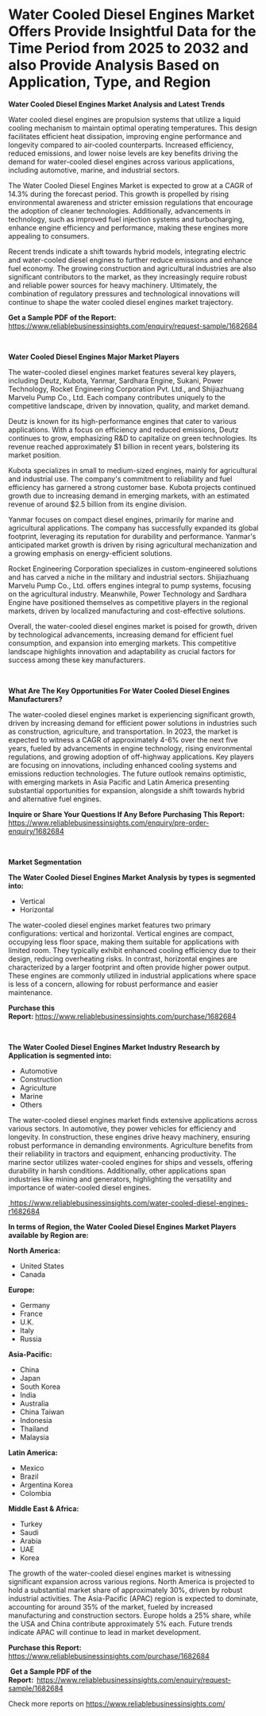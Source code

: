 <p><h1>Water Cooled Diesel Engines Market Offers Provide Insightful Data for the Time Period from 2025 to 2032 and also Provide Analysis Based on Application, Type, and Region</h1></p><p><strong>Water Cooled Diesel Engines Market Analysis and Latest Trends</strong></p>
<p><p>Water cooled diesel engines are propulsion systems that utilize a liquid cooling mechanism to maintain optimal operating temperatures. This design facilitates efficient heat dissipation, improving engine performance and longevity compared to air-cooled counterparts. Increased efficiency, reduced emissions, and lower noise levels are key benefits driving the demand for water-cooled diesel engines across various applications, including automotive, marine, and industrial sectors.</p><p>The Water Cooled Diesel Engines Market is expected to grow at a CAGR of 14.3% during the forecast period. This growth is propelled by rising environmental awareness and stricter emission regulations that encourage the adoption of cleaner technologies. Additionally, advancements in technology, such as improved fuel injection systems and turbocharging, enhance engine efficiency and performance, making these engines more appealing to consumers.</p><p>Recent trends indicate a shift towards hybrid models, integrating electric and water-cooled diesel engines to further reduce emissions and enhance fuel economy. The growing construction and agricultural industries are also significant contributors to the market, as they increasingly require robust and reliable power sources for heavy machinery. Ultimately, the combination of regulatory pressures and technological innovations will continue to shape the water cooled diesel engines market trajectory.</p></p>
<p><strong>Get a Sample PDF of the Report:&nbsp;</strong> <a href="https://www.reliablebusinessinsights.com/enquiry/request-sample/1682684?utm_campaign=2379&utm_medium=2&utm_source=Github&utm_content=ia&utm_term=20022025&utm_id=water-cooled-diesel-engines">https://www.reliablebusinessinsights.com/enquiry/request-sample/1682684</a></p>
<p>&nbsp;</p>
<p><strong>Water Cooled Diesel Engines Major Market Players</strong></p>
<p><p>The water-cooled diesel engines market features several key players, including Deutz, Kubota, Yanmar, Sardhara Engine, Sukani, Power Technology, Rocket Engineering Corporation Pvt. Ltd., and Shijiazhuang Marvelu Pump Co., Ltd. Each company contributes uniquely to the competitive landscape, driven by innovation, quality, and market demand.</p><p>Deutz is known for its high-performance engines that cater to various applications. With a focus on efficiency and reduced emissions, Deutz continues to grow, emphasizing R&D to capitalize on green technologies. Its revenue reached approximately $1 billion in recent years, bolstering its market position.</p><p>Kubota specializes in small to medium-sized engines, mainly for agricultural and industrial use. The company's commitment to reliability and fuel efficiency has garnered a strong customer base. Kubota projects continued growth due to increasing demand in emerging markets, with an estimated revenue of around $2.5 billion from its engine division.</p><p>Yanmar focuses on compact diesel engines, primarily for marine and agricultural applications. The company has successfully expanded its global footprint, leveraging its reputation for durability and performance. Yanmar's anticipated market growth is driven by rising agricultural mechanization and a growing emphasis on energy-efficient solutions.</p><p>Rocket Engineering Corporation specializes in custom-engineered solutions and has carved a niche in the military and industrial sectors. Shijiazhuang Marvelu Pump Co., Ltd. offers engines integral to pump systems, focusing on the agricultural industry. Meanwhile, Power Technology and Sardhara Engine have positioned themselves as competitive players in the regional markets, driven by localized manufacturing and cost-effective solutions.</p><p>Overall, the water-cooled diesel engines market is poised for growth, driven by technological advancements, increasing demand for efficient fuel consumption, and expansion into emerging markets. This competitive landscape highlights innovation and adaptability as crucial factors for success among these key manufacturers.</p></p>
<p>&nbsp;</p>
<p><strong>What Are The Key Opportunities For Water Cooled Diesel Engines Manufacturers?</strong></p>
<p><p>The water-cooled diesel engines market is experiencing significant growth, driven by increasing demand for efficient power solutions in industries such as construction, agriculture, and transportation. In 2023, the market is expected to witness a CAGR of approximately 4-6% over the next five years, fueled by advancements in engine technology, rising environmental regulations, and growing adoption of off-highway applications. Key players are focusing on innovations, including enhanced cooling systems and emissions reduction technologies. The future outlook remains optimistic, with emerging markets in Asia Pacific and Latin America presenting substantial opportunities for expansion, alongside a shift towards hybrid and alternative fuel engines.</p></p>
<p><strong>Inquire or Share Your Questions If Any Before Purchasing This Report:</strong> <a href="https://www.reliablebusinessinsights.com/enquiry/pre-order-enquiry/1682684?utm_campaign=2379&utm_medium=2&utm_source=Github&utm_content=ia&utm_term=20022025&utm_id=water-cooled-diesel-engines">https://www.reliablebusinessinsights.com/enquiry/pre-order-enquiry/1682684</a></p>
<p>&nbsp;</p>
<p><strong>Market Segmentation</strong></p>
<p><strong>The Water Cooled Diesel Engines Market Analysis by types is segmented into:</strong></p>
<p><ul><li>Vertical</li><li>Horizontal</li></ul></p>
<p><p>The water-cooled diesel engines market features two primary configurations: vertical and horizontal. Vertical engines are compact, occupying less floor space, making them suitable for applications with limited room. They typically exhibit enhanced cooling efficiency due to their design, reducing overheating risks. In contrast, horizontal engines are characterized by a larger footprint and often provide higher power output. These engines are commonly utilized in industrial applications where space is less of a concern, allowing for robust performance and easier maintenance.</p></p>
<p><strong>Purchase this Report:&nbsp;</strong><a href="https://www.reliablebusinessinsights.com/purchase/1682684?utm_campaign=2379&utm_medium=2&utm_source=Github&utm_content=ia&utm_term=20022025&utm_id=water-cooled-diesel-engines">https://www.reliablebusinessinsights.com/purchase/1682684</a></p>
<p>&nbsp;</p>
<p><strong>The Water Cooled Diesel Engines Market Industry Research by Application is segmented into:</strong></p>
<p><ul><li>Automotive</li><li>Construction</li><li>Agriculture</li><li>Marine</li><li>Others</li></ul></p>
<p><p>The water-cooled diesel engines market finds extensive applications across various sectors. In automotive, they power vehicles for efficiency and longevity. In construction, these engines drive heavy machinery, ensuring robust performance in demanding environments. Agriculture benefits from their reliability in tractors and equipment, enhancing productivity. The marine sector utilizes water-cooled engines for ships and vessels, offering durability in harsh conditions. Additionally, other applications span industries like mining and generators, highlighting the versatility and importance of water-cooled diesel engines.</p></p>
<p><a href="https://www.reliablebusinessinsights.com/water-cooled-diesel-engines-r1682684?utm_campaign=2379&utm_medium=2&utm_source=Github&utm_content=ia&utm_term=20022025&utm_id=water-cooled-diesel-engines">&nbsp;https://www.reliablebusinessinsights.com/water-cooled-diesel-engines-r1682684</a></p>
<p><strong>In terms of Region, the Water Cooled Diesel Engines Market Players available by Region are:</strong></p>
<p>
    <p> <strong> North America: </strong>
        <ul>
            <li>United States</li>
            <li>Canada</li>
        </ul>
        </p> 
    <p> <strong> Europe: </strong>
        <ul>
            <li>Germany</li>
            <li>France</li>
            <li>U.K.</li>
            <li>Italy</li>
            <li>Russia</li>
        </ul>
        </p> 
    <p> <strong> Asia-Pacific: </strong>
        <ul>
            <li>China</li>
            <li>Japan</li>
            <li>South Korea</li>
            <li>India</li>
            <li>Australia</li>
            <li>China Taiwan</li>
            <li>Indonesia</li>
            <li>Thailand</li>
            <li>Malaysia</li>
        </ul>
        </p> 
    <p> <strong> Latin America: </strong>
        <ul>
            <li>Mexico</li>
            <li>Brazil</li>
            <li>Argentina Korea</li>
            <li>Colombia</li>
        </ul>
        </p> 
    <p> <strong> Middle East & Africa: </strong>
        <ul>
            <li>Turkey</li>
            <li>Saudi</li>
            <li>Arabia</li>
            <li>UAE</li>
            <li>Korea</li>
        </ul>
    </p>
    </p>
<p><p>The growth of the water-cooled diesel engines market is witnessing significant expansion across various regions. North America is projected to hold a substantial market share of approximately 30%, driven by robust industrial activities. The Asia-Pacific (APAC) region is expected to dominate, accounting for around 35% of the market, fueled by increased manufacturing and construction sectors. Europe holds a 25% share, while the USA and China contribute approximately 5% each. Future trends indicate APAC will continue to lead in market development.</p></p>
<p><strong>Purchase this Report: </strong><a href="https://www.reliablebusinessinsights.com/purchase/1682684?utm_campaign=2379&utm_medium=2&utm_source=Github&utm_content=ia&utm_term=20022025&utm_id=water-cooled-diesel-engines">https://www.reliablebusinessinsights.com/purchase/1682684</a></p>
<p>&nbsp;<strong>Get a Sample PDF of the Report:&nbsp;&nbsp;</strong><a href="https://www.reliablebusinessinsights.com/enquiry/request-sample/1682684?utm_campaign=2379&utm_medium=2&utm_source=Github&utm_content=ia&utm_term=20022025&utm_id=water-cooled-diesel-engines">https://www.reliablebusinessinsights.com/enquiry/request-sample/1682684</a></p>
<p><strong></strong></p>
<p>Check more reports on <a href="https://www.reliablebusinessinsights.com/?utm_campaign=2379&utm_medium=2&utm_source=Github&utm_content=ia&utm_term=20022025&utm_id=water-cooled-diesel-engines">https://www.reliablebusinessinsights.com/</a></p>